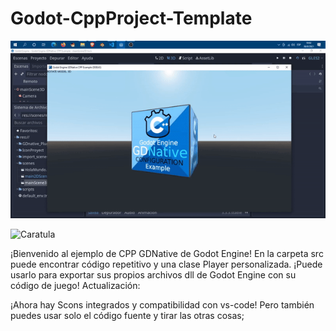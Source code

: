 # Godot-CppProject-Template

![CaratulaCuboMoviendose](Godot_Engine_GDnative_Cubo3D_portada.gif)

![Caratula](https://github.com/kone9/Godot_Engine_GDNative_CPP_Example_Proyect_configuration/blob/main/Godot_proyect/IconProyect/Proyect%20Godot%20GDnative%20icon.png)



¡Bienvenido al ejemplo de CPP GDNative de Godot Engine!
 En la carpeta src puede encontrar código repetitivo y una clase Player personalizada.
  ¡Puede usarlo para exportar sus propios archivos dll de Godot Engine con su código de juego! Actualización: 
  
  ¡Ahora hay Scons integrados y compatibilidad con vs-code! Pero también puedes usar solo el código fuente y tirar las otras cosas;



